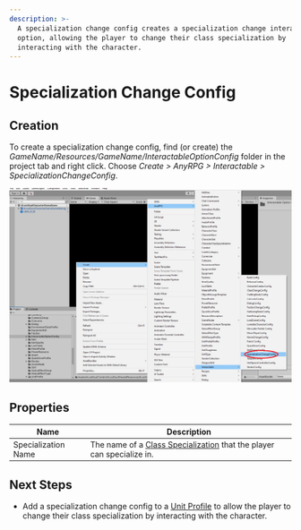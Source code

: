 ```yaml
---
description: >-
  A specialization change config creates a specialization change interactable
  option, allowing the player to change their class specialization by
  interacting with the character.
---
```


# Specialization Change Config

## Creation

To create a specialization change config, find (or create) the _GameName/Resources/GameName/InteractableOptionConfig_ folder in the project tab and right click.  Choose _Create > AnyRPG > Interactable > SpecializationChangeConfig_.

![](<../../.gitbook/assets/image (107).png>)

## Properties

| Name                | Description                                                                                         |
| ------------------- | --------------------------------------------------------------------------------------------------- |
| Specialization Name | The name of a [Class Specialization](../class-specialization.md) that the player can specialize in. |

## Next Steps

* Add a specialization change config to a [Unit Profile](../unit-profile.md) to allow the player to change their class specialization by interacting with the character.
